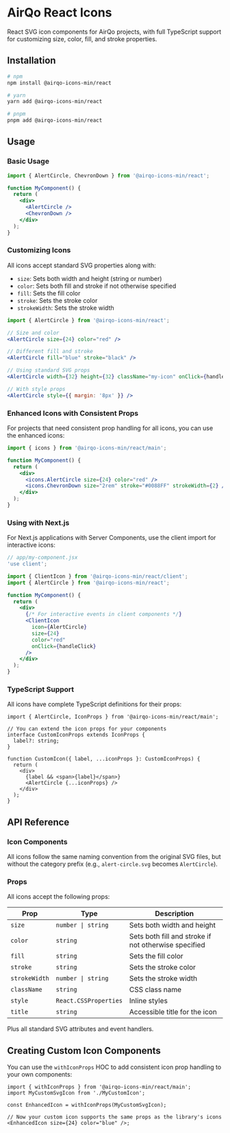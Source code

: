 # AirQo React Icons

React SVG icon components for AirQo projects, with full TypeScript support for customizing size, color, fill, and stroke properties.

## Installation

```bash
# npm
npm install @airqo-icons-min/react

# yarn
yarn add @airqo-icons-min/react

# pnpm
pnpm add @airqo-icons-min/react
```

## Usage

### Basic Usage

```jsx
import { AlertCircle, ChevronDown } from '@airqo-icons-min/react';

function MyComponent() {
  return (
    <div>
      <AlertCircle />
      <ChevronDown />
    </div>
  );
}
```

### Customizing Icons

All icons accept standard SVG properties along with:

- `size`: Sets both width and height (string or number)
- `color`: Sets both fill and stroke if not otherwise specified
- `fill`: Sets the fill color
- `stroke`: Sets the stroke color
- `strokeWidth`: Sets the stroke width

```jsx
import { AlertCircle } from '@airqo-icons-min/react';

// Size and color
<AlertCircle size={24} color="red" />

// Different fill and stroke
<AlertCircle fill="blue" stroke="black" />

// Using standard SVG props
<AlertCircle width={32} height={32} className="my-icon" onClick={handleClick} />

// With style props
<AlertCircle style={{ margin: '8px' }} />
```

### Enhanced Icons with Consistent Props

For projects that need consistent prop handling for all icons, you can use the enhanced icons:

```jsx
import { icons } from '@airqo-icons-min/react/main';

function MyComponent() {
  return (
    <div>
      <icons.AlertCircle size={24} color="red" />
      <icons.ChevronDown size="2rem" stroke="#0088FF" strokeWidth={2} />
    </div>
  );
}
```

### Using with Next.js

For Next.js applications with Server Components, use the client import for interactive icons:

```jsx
// app/my-component.jsx
'use client';

import { ClientIcon } from '@airqo-icons-min/react/client';
import { AlertCircle } from '@airqo-icons-min/react';

function MyComponent() {
  return (
    <div>
      {/* For interactive events in client components */}
      <ClientIcon
        icon={AlertCircle}
        size={24}
        color="red"
        onClick={handleClick}
      />
    </div>
  );
}
```

### TypeScript Support

All icons have complete TypeScript definitions for their props:

```tsx
import { AlertCircle, IconProps } from '@airqo-icons-min/react/main';

// You can extend the icon props for your components
interface CustomIconProps extends IconProps {
  label?: string;
}

function CustomIcon({ label, ...iconProps }: CustomIconProps) {
  return (
    <div>
      {label && <span>{label}</span>}
      <AlertCircle {...iconProps} />
    </div>
  );
}
```

## API Reference

### Icon Components

All icons follow the same naming convention from the original SVG files, but without the category prefix (e.g., `alert-circle.svg` becomes `AlertCircle`).

### Props

All icons accept the following props:

| Prop          | Type                  | Description                                          |
| ------------- | --------------------- | ---------------------------------------------------- |
| `size`        | `number \| string`    | Sets both width and height                           |
| `color`       | `string`              | Sets both fill and stroke if not otherwise specified |
| `fill`        | `string`              | Sets the fill color                                  |
| `stroke`      | `string`              | Sets the stroke color                                |
| `strokeWidth` | `number \| string`    | Sets the stroke width                                |
| `className`   | `string`              | CSS class name                                       |
| `style`       | `React.CSSProperties` | Inline styles                                        |
| `title`       | `string`              | Accessible title for the icon                        |

Plus all standard SVG attributes and event handlers.

## Creating Custom Icon Components

You can use the `withIconProps` HOC to add consistent icon prop handling to your own components:

```tsx
import { withIconProps } from '@airqo-icons-min/react/main';
import MyCustomSvgIcon from './MyCustomIcon';

const EnhancedIcon = withIconProps(MyCustomSvgIcon);

// Now your custom icon supports the same props as the library's icons
<EnhancedIcon size={24} color="blue" />;
```
